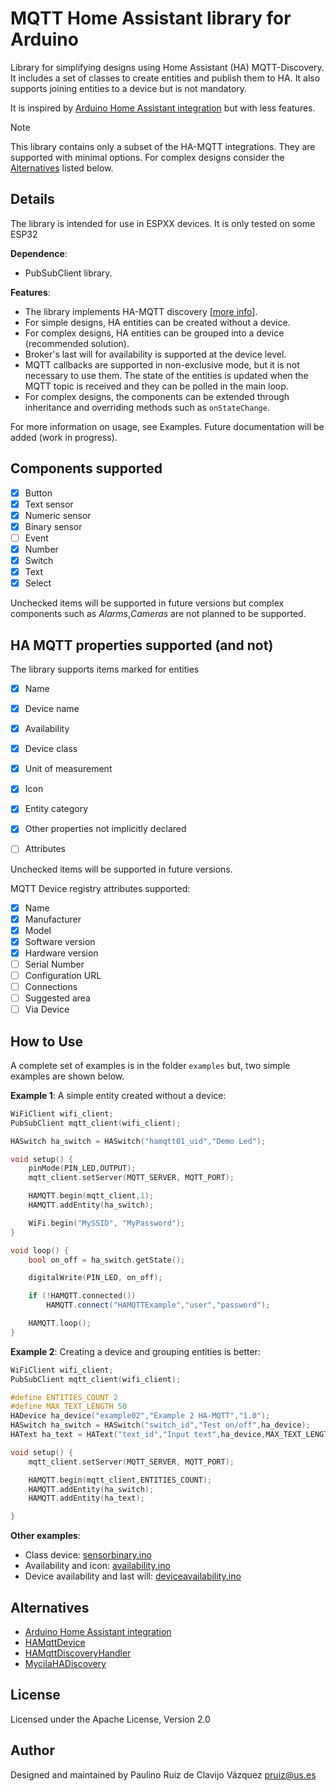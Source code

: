 # MQTT Home Assistant library for Arduino

Library for simplifying designs using Home Assistant (HA) MQTT-Discovery. It
includes a set of classes to create entities and publish them to HA. It also
supports joining entities to a device but is not mandatory.

It is inspired by [Arduino Home Assistant
integration](https://github.com/dawidchyrzynski/arduino-home-assistant) but with
less features.

> [!NOTE]
> This library contains only a subset of the HA-MQTT integrations. They
> are supported with minimal options. For complex designs consider the
> [Alternatives](alternatives) listed below.


## Details

The library is intended for use in ESPXX devices.
It is only tested on some ESP32

**Dependence**:

  - PubSubClient library.

**Features**:

- The library implements HA-MQTT discovery [[more
  info](https://www.home-assistant.io/integrations/mqtt/)].
- For simple designs, HA entities can be created without a device.
- For complex designs, HA entities can be grouped into a device (recommended
  solution).
- Broker's last will for availability is supported at the device level.
- MQTT callbacks are supported in non-exclusive mode, but it is not necessary to
  use them. The state of the entities is updated when the MQTT topic is received
  and they can be polled in the main loop.
- For complex designs, the components can be extended through inheritance and
  overriding methods such as `onStateChange`.

For more information on usage, see Examples. Future documentation will be added
(work in progress).

## Components supported

- [X] Button
- [X] Text sensor
- [X] Numeric sensor
- [X] Binary sensor
- [ ] Event
- [X] Number
- [X] Switch
- [X] Text
- [X] Select

Unchecked items will be supported in future versions but complex components such
as *Alarms*,*Cameras* are not planned to be supported.

## HA MQTT properties supported (and not)

The library supports items marked for entities

- [X] Name
- [X] Device name
- [X] Availability
- [X] Device class
- [X] Unit of measurement
- [X] Icon
- [X] Entity category
- [X] Other properties not implicitly declared
- [ ] Attributes


Unchecked items will be supported in future versions.

MQTT Device registry attributes supported:

- [X] Name
- [X] Manufacturer
- [X] Model
- [X] Software version
- [X] Hardware version
- [ ] Serial Number
- [ ] Configuration URL
- [ ] Connections
- [ ] Suggested area
- [ ] Via Device

## How to Use

A complete set of examples is in the folder `examples` but, two simple examples
are shown below.

**Example 1**: A simple entity created without a device:

```cpp
WiFiClient wifi_client;
PubSubClient mqtt_client(wifi_client);

HASwitch ha_switch = HASwitch("hamqtt01_uid","Demo Led");

void setup() {
    pinMode(PIN_LED,OUTPUT);
    mqtt_client.setServer(MQTT_SERVER, MQTT_PORT);

    HAMQTT.begin(mqtt_client,1);
    HAMQTT.addEntity(ha_switch);

    WiFi.begin("MySSID", "MyPassword");
}

void loop() {
    bool on_off = ha_switch.getState();

    digitalWrite(PIN_LED, on_off);

    if (!HAMQTT.connected())
        HAMQTT.connect("HAMQTTExample","user","password");

    HAMQTT.loop();
}
```

**Example 2**: Creating a device and grouping entities is better:

```cpp
WiFiClient wifi_client;
PubSubClient mqtt_client(wifi_client);

#define ENTITIES_COUNT 2
#define MAX_TEXT_LENGTH 50
HADevice ha_device("example02","Example 2 HA-MQTT","1.0");
HASwitch ha_switch = HASwitch("switch_id","Test on/off",ha_device);
HAText ha_text = HAText("text_id","Input text",ha_device,MAX_TEXT_LENGTH);

void setup() {
    mqtt_client.setServer(MQTT_SERVER, MQTT_PORT);

    HAMQTT.begin(mqtt_client,ENTITIES_COUNT);
    HAMQTT.addEntity(ha_switch);
    HAMQTT.addEntity(ha_text);

}
```

**Other examples**:

- Class device: [sensorbinary.ino](examples/sensorbinary/sensorbinary.ino)
- Availability and icon: [availability.ino](examples/availability/availability.ino)
- Device availability and last will: [deviceavailability.ino](examples/deviceavailability/deviceavailability.ino)


## Alternatives

- [Arduino Home Assistant
integration](https://github.com/dawidchyrzynski/arduino-home-assistant)
- [HAMqttDevice](https://github.com/plapointe6/HAMqttDevice)
- [HAMqttDiscoveryHandler](https://github.com/cyijun/HAMqttDiscoveryHandler)
- [MycilaHADiscovery](https://github.com/mathieucarbou/MycilaHADiscovery)

## License

Licensed under the Apache License, Version 2.0

## Author

Designed and maintained by Paulino Ruiz de Clavijo Vázquez pruiz@us.es
